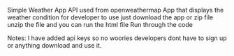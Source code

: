 Simple Weather App 
API used from openweathermap
App that displays the weather condition 
for developer to use just download the app or zip file
unzip the file and 
you can run the html file 
Run through the code 

Notes: 
I have added api keys so no woories developers dont have to sign up or anything 
download and use it.
